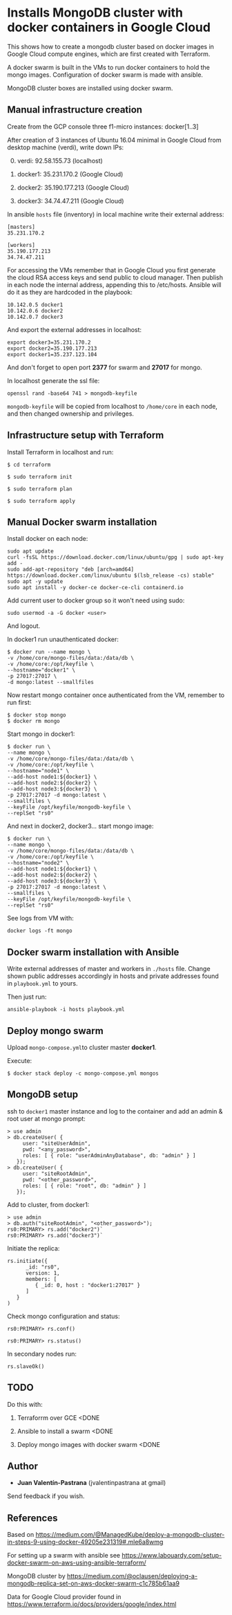 # Installs MongoDB cluster with docker containers in Google Cloud

This shows how to create a mongodb cluster based on docker images in Google Cloud compute engines, which are first created with Terraform.

A docker swarm is built in the VMs to run docker containers to hold the mongo images. Configuration of docker swarm is made with ansible.

MongoDB cluster boxes are installed using docker swarm.

## Manual infrastructure creation

Create from the GCP console three f1-micro instances: docker[1..3]

After creation of 3 instances of Ubuntu 16.04 minimal in Google Cloud from desktop machine (verdi), write down IPs:

0. verdi:  92.58.155.73 (localhost)

1. docker1: 35.231.170.2 (Google Cloud)

2. docker2: 35.190.177.213 (Google Cloud)

3. docker3: 34.74.47.211 (Google Cloud)

In ansible `hosts` file (inventory) in local machine write their external address:

```
[masters]
35.231.170.2

[workers]
35.190.177.213
34.74.47.211
```

For accessing the VMs remember that in Google Cloud you first generate the cloud RSA access keys and send public to cloud manager. Then publish in each node the internal address, appending this to /etc/hosts. Ansible will do it as they are hardcoded in the playbook:

```
10.142.0.5 docker1
10.142.0.6 docker2
10.142.0.7 docker3
```

And export the external addresses in localhost:

```
export docker3=35.231.170.2
export docker2=35.190.177.213
export docker1=35.237.123.104
```

And don't forget to open port **2377** for swarm and **27017** for mongo.

In localhost generate the ssl file:

```
openssl rand -base64 741 > mongodb-keyfile
```

`mongodb-keyfile` will be copied from localhost to `/home/core` in each node, and then changed ownership and privileges.

## Infrastructure setup with Terraform

Install Terraform in localhost and run:

```
$ cd terraform

$ sudo terraform init

$ sudo terraform plan

$ sudo terraform apply
```

## Manual Docker swarm installation

Install docker on each node:

```
sudo apt update
curl -fsSL https://download.docker.com/linux/ubuntu/gpg | sudo apt-key add -
sudo add-apt-repository "deb [arch=amd64] https://download.docker.com/linux/ubuntu $(lsb_release -cs) stable"
sudo apt -y update
sudo apt install -y docker-ce docker-ce-cli containerd.io
```

Add current user to docker group so it won't need using sudo:

```
sudo usermod -a -G docker <user>

```
And logout.

In docker1 run unauthenticated docker:

```
$ docker run --name mongo \
-v /home/core/mongo-files/data:/data/db \
-v /home/core:/opt/keyfile \
--hostname="docker1" \
-p 27017:27017 \
-d mongo:latest --smallfiles
```

Now restart mongo container once authenticated from the VM, remember to run first:

```
$ docker stop mongo
$ docker rm mongo
```

Start mongo in docker1:

```
$ docker run \
--name mongo \
-v /home/core/mongo-files/data:/data/db \
-v /home/core:/opt/keyfile \
--hostname="node1" \
--add-host node1:${docker1} \
--add-host node2:${docker2} \
--add-host node3:${docker3} \
-p 27017:27017 -d mongo:latest \
--smallfiles \
--keyFile /opt/keyfile/mongodb-keyfile \
--replSet "rs0"
```

And next in docker2, docker3... start mongo image:

```
$ docker run \
--name mongo \
-v /home/core/mongo-files/data:/data/db \
-v /home/core:/opt/keyfile \
--hostname="node2" \
--add-host node1:${docker1} \
--add-host node2:${docker2} \
--add-host node3:${docker3} \
-p 27017:27017 -d mongo:latest \
--smallfiles \
--keyFile /opt/keyfile/mongodb-keyfile \
--replSet "rs0"
```

See logs from VM with:

`docker logs -ft mongo`

## Docker swarm installation with Ansible

Write external addresses of master and workers in `./hosts` file. Change shown public addresses accordingly in hosts and private addresses found in `playbook.yml` to yours.

Then just run:

`ansible-playbook -i hosts playbook.yml`

## Deploy mongo swarm

Upload `mongo-compose.yml`to cluster master **docker1**.

Execute:

```
$ docker stack deploy -c mongo-compose.yml mongos
```

## MongoDB setup

ssh to `docker1` master instance and log to the container and add an admin & root user at mongo prompt:

```
> use admin
> db.createUser( {
     user: "siteUserAdmin",
     pwd: "<any_password>",
     roles: [ { role: "userAdminAnyDatabase", db: "admin" } ]
   });
> db.createUser( {
     user: "siteRootAdmin",
     pwd: "<other_password>",
     roles: [ { role: "root", db: "admin" } ]
   });
```

Add to cluster, from docker1:

```
> use admin
> db.auth("siteRootAdmin", "<other_password>");
rs0:PRIMARY> rs.add("docker2")`
rs0:PRIMARY> rs.add("docker3")`
```

Initiate the replica:

```
rs.initiate({
      _id: "rs0",
      version: 1,
      members: [
         { _id: 0, host : "docker1:27017" }
      ]
   }
)
```

Check mongo configuration and status:

`rs0:PRIMARY> rs.conf()`

`rs0:PRIMARY> rs.status()`

In secondary nodes run:

```
rs.slaveOk()
```

## TODO

Do this with:

1. Terraforrm over GCE <DONE

1. Ansible to install a swarm <DONE

1. Deploy mongo images with docker swarm <DONE

## Author

* **Juan Valentín-Pastrana** (jvalentinpastrana at gmail)

Send feedback if you wish.

## References

Based on https://medium.com/@ManagedKube/deploy-a-mongodb-cluster-in-steps-9-using-docker-49205e231319#.mle6a8wmg

For setting up a swarm with ansible see https://www.labouardy.com/setup-docker-swarm-on-aws-using-ansible-terraform/

MongoDB cluster by https://medium.com/@oclausen/deploying-a-mongodb-replica-set-on-aws-docker-swarm-c1c785b61aa9

Data for Google Cloud provider found in https://www.terraform.io/docs/providers/google/index.html
